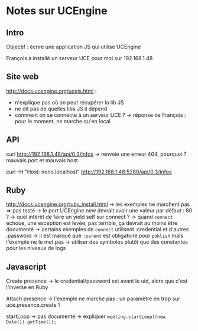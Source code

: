 Notes sur UCEngine
==================

Intro
-----

Objectif : écrire une application JS qui utilise UCEngine

François a installé un serveur UCE pour moi sur 192.168.1.48


Site web
--------

http://docs.ucengine.org/ucejs.html :

- n'explique pas où on peut récupérer la lib JS
- ne dit pas de quelles libs JS il dépend
- comment on se connecte à un serveur UCE ?
  -> réponse de François : pour le moment, ne marche qu'en local


API
---

curl http://192.168.1.48/api/0.3/infos
 -> renvoie une erreur 404, pourquoi ? mauvais port et mauvais host

curl -H "Host: nono.localhost" http://192.168.1.48:5280/api/0.3/infos


Ruby
----

http://docs.ucengine.org/ruby_install.html
 -> les exemples ne marchent pas => pas testé
 -> le port UCEngine.new devrait avoir une valeur par défaut : 80 ?
 -> quel intérêt de faire un yield self sur connect ?
 -> quand `connect` échoue, une exception est levée, pas terrible, ça devrait au moins être documenté
 -> certains exemples de `connect` utilisent :credential et d'autres :password
 -> il est marqué que `:parent` est obligatoire pour `publish` mais l'exemple ne le met pas
 -> utiliser des symboles plutôt que des constantes pour les niveaux de logs

Javascript
----------

Create presence
 -> le credential/password est avant le uid, alors que c'est l'inverse en Ruby

Attach presence
 -> l'exemple ne marche pas : un paramètre en trop sur uce.presence.create ?

startLoop
 -> pas documenté
 -> expliquer `meeting.startLoop((new Date()).getTime());`

